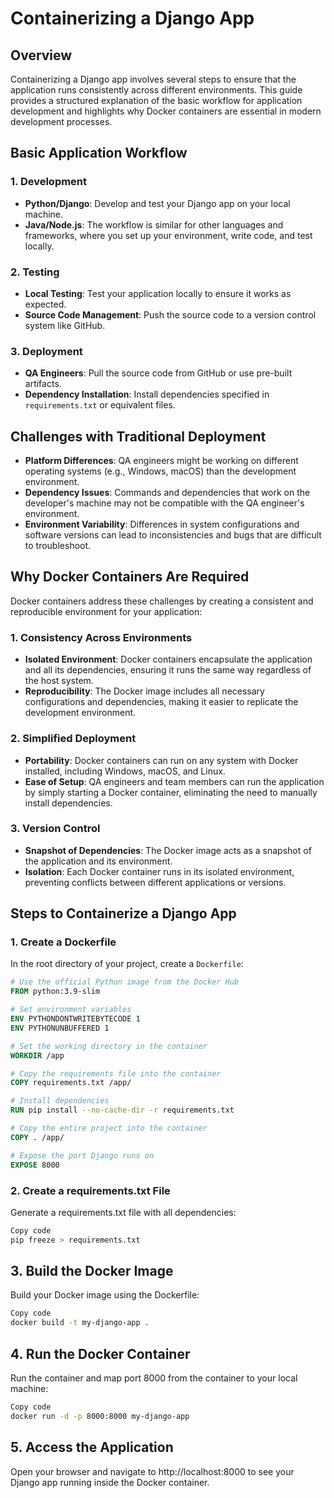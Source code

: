 # Containerizing a Django App

## Overview

Containerizing a Django app involves several steps to ensure that the application runs consistently across different environments. This guide provides a structured explanation of the basic workflow for application development and highlights why Docker containers are essential in modern development processes.

## Basic Application Workflow

### 1. **Development**

- **Python/Django**: Develop and test your Django app on your local machine.
- **Java/Node.js**: The workflow is similar for other languages and frameworks, where you set up your environment, write code, and test locally.

### 2. **Testing**

- **Local Testing**: Test your application locally to ensure it works as expected.
- **Source Code Management**: Push the source code to a version control system like GitHub.

### 3. **Deployment**

- **QA Engineers**: Pull the source code from GitHub or use pre-built artifacts.
- **Dependency Installation**: Install dependencies specified in `requirements.txt` or equivalent files.

## Challenges with Traditional Deployment

- **Platform Differences**: QA engineers might be working on different operating systems (e.g., Windows, macOS) than the development environment.
- **Dependency Issues**: Commands and dependencies that work on the developer's machine may not be compatible with the QA engineer's environment.
- **Environment Variability**: Differences in system configurations and software versions can lead to inconsistencies and bugs that are difficult to troubleshoot.

## Why Docker Containers Are Required

Docker containers address these challenges by creating a consistent and reproducible environment for your application:

### 1. **Consistency Across Environments**

- **Isolated Environment**: Docker containers encapsulate the application and all its dependencies, ensuring it runs the same way regardless of the host system.
- **Reproducibility**: The Docker image includes all necessary configurations and dependencies, making it easier to replicate the development environment.

### 2. **Simplified Deployment**

- **Portability**: Docker containers can run on any system with Docker installed, including Windows, macOS, and Linux.
- **Ease of Setup**: QA engineers and team members can run the application by simply starting a Docker container, eliminating the need to manually install dependencies.

### 3. **Version Control**

- **Snapshot of Dependencies**: The Docker image acts as a snapshot of the application and its environment.
- **Isolation**: Each Docker container runs in its isolated environment, preventing conflicts between different applications or versions.

## Steps to Containerize a Django App

### 1. Create a Dockerfile

In the root directory of your project, create a `Dockerfile`:

```dockerfile
# Use the official Python image from the Docker Hub
FROM python:3.9-slim

# Set environment variables
ENV PYTHONDONTWRITEBYTECODE 1
ENV PYTHONUNBUFFERED 1

# Set the working directory in the container
WORKDIR /app

# Copy the requirements file into the container
COPY requirements.txt /app/

# Install dependencies
RUN pip install --no-cache-dir -r requirements.txt

# Copy the entire project into the container
COPY . /app/

# Expose the port Django runs on
EXPOSE 8000
```
### 2. Create a requirements.txt File
Generate a requirements.txt file with all dependencies:

```bash
Copy code
pip freeze > requirements.txt
```
## 3. Build the Docker Image
Build your Docker image using the Dockerfile:

```bash
Copy code
docker build -t my-django-app .
```
## 4. Run the Docker Container
Run the container and map port 8000 from the container to your local machine:

```bash
Copy code
docker run -d -p 8000:8000 my-django-app
```
## 5. Access the Application
Open your browser and navigate to http://localhost:8000 to see your Django app running inside the Docker container.





